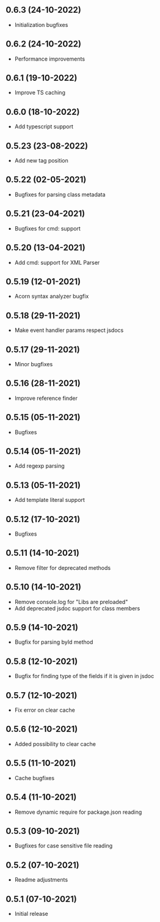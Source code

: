 ## 0.6.3 (24-10-2022)
*  Initialization bugfixes

## 0.6.2 (24-10-2022)
*  Performance improvements

## 0.6.1 (19-10-2022)
*  Improve TS caching

## 0.6.0 (18-10-2022)
*  Add typescript support

## 0.5.23 (23-08-2022)
*  Add new tag position

## 0.5.22 (02-05-2021)
*  Bugfixes for parsing class metadata

## 0.5.21 (23-04-2021)
*  Bugfixes for cmd: support

## 0.5.20 (13-04-2021)
*  Add cmd: support for XML Parser

## 0.5.19 (12-01-2021)
*  Acorn syntax analyzer bugfix

## 0.5.18 (29-11-2021)
*  Make event handler params respect jsdocs

## 0.5.17 (29-11-2021)
*  Minor bugfixes

## 0.5.16 (28-11-2021)
* Improve reference finder

## 0.5.15 (05-11-2021)
* Bugfixes

## 0.5.14 (05-11-2021)
* Add regexp parsing

## 0.5.13 (05-11-2021)
* Add template literal support

## 0.5.12 (17-10-2021)
* Bugfixes

## 0.5.11 (14-10-2021)
* Remove filter for deprecated methods

## 0.5.10 (14-10-2021)
* Remove console.log for "Libs are preloaded"
* Add deprecated jsdoc support for class members

## 0.5.9 (14-10-2021)
* Bugfix for parsing byId method

## 0.5.8 (12-10-2021)
* Bugfix for finding type of the fields  if it is given in jsdoc

## 0.5.7 (12-10-2021)
* Fix error on clear cache

## 0.5.6 (12-10-2021)
* Added possibility to clear cache

## 0.5.5 (11-10-2021)
* Cache bugfixes

## 0.5.4 (11-10-2021)
* Remove dynamic require for package.json reading

## 0.5.3 (09-10-2021)
* Bugfixes for case sensitive file reading

## 0.5.2 (07-10-2021)
* Readme adjustments

## 0.5.1 (07-10-2021)
* Initial release